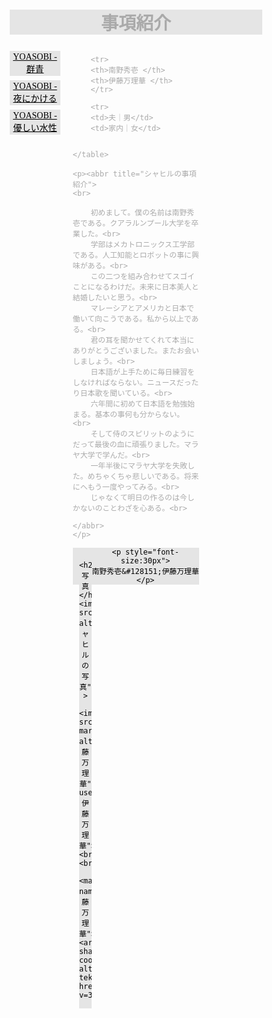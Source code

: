 <!DOCTYPE html>
<html>
<head>
<meta name="viewport" content="width=device-width, initial-scale=1.0">
<style>
* {
  box-sizing: border-box;
}
.menu {
  float:left;
  width:20%;
  text-align:center;
}
.menu a {
  background-color:#e5e5e5;
  padding:2px;
  margin-top:7px;
  display:block;
  width:100%;
  color:black;
}
.main {
  float:left;
  width:60%;
  padding:0 20px;
}
.right {
  background-color:#e5e5e5;
  float:left;
  width:10%;
  margin-left: 5%;
  margin-top:7px;
  text-align:center;
}

@media only screen and (max-width:620px) {
  /* For mobile phones: */
  .menu, .main, .right {
    width:100%;
  }
}





body{
    background-color:black;
	background-image:url('karata erika.jpg');
	background-repeat: no-repeat;
	background-attachment: fixed;
	background-size: 100% 100%;
}





h1{ 
border:6px solid gold;
text-align:center;
color:black;
background-color:lightgray;
font-size:65px;
}

table{
width:100%;
border:6px solid gold;
text-align:center;
color:black;
background-color:lightgray;
font-size:15px;
border-collapse:collapse;
}


p{
border:6px solid gold;
text-align:center;
color:black;
background-color:lightgray;
font-size:15px;
}


img{
display: block;
margin-left: auto;
margin-right: auto;
border:6px solid gold;
width:125px;
height:125px;
}


a{
border:6px solid gold;
color:black;
background-color:lightgray;
padding: 15px 25px;
text-align: center;
display: inline-block;
}






</style>
</head>
<body style="font-family:Verdana;color:#aaaaaa;">

<div style="background-color:#e5e5e5;text-align:center;">
  <h1>事項紹介</h1>
</div>

<div style="overflow:auto">
  <div class="menu">
    <a href="https://www.youtube.com/watch?v=NyUTYwZe_l4">YOASOBI - 群青</a>
    <a href="https://www.youtube.com/watch?v=j1hft9Wjq9U">YOASOBI - 夜にかける</a>
    <a href="https://www.youtube.com/watch?v=EaA6NlH80wg">YOASOBI - 優しい水性</a>
  </div>

  <div class="main">
    <table>

		<tr>
		<th>南野秀壱 </th>
		<th>伊藤万理華 </th>
		</tr>

		<tr>
		<td>夫｜男</td>
		<td>家内｜女</td> 


	</table>

    <p><abbr title="シャヒルの事項紹介">
	<br>

		初めまして。僕の名前は南野秀壱である。クアラルンプール大学を卒業した。<br>
		学部はメカトロニックス工学部である。人工知能とロボットの事に興味がある。<br>
		この二つを組み合わせてスゴイことになるわけだ。未来に日本美人と結婚したいと思う。<br>
		マレーシアとアメリカと日本で働いて向こうである。私から以上である。<br>
		君の耳を聞かせてくれて本当にありがとうございました。またお会いしましょう。<br>
		日本語が上手ために毎日練習をしなければならない。ニュースだったり日本歌を聞いている。<br>
		六年間に初めて日本語を勉強始まる。基本の事何も分からない。<br>	
		そして侍のスピリットのようにだって最後の血に頑張りました。マラヤ大学で学んだ。<br>
		一年半後にマラヤ大学を失敗した。めちゃくちゃ悲しいである。将来にへもう一度やってみる。<br>
		じゃなくて明日の作るのは今しかないのことわざを心ある。<br>
		
	</abbr>
	</p>
  </div>

  <div style="color:black;" class="right">
  
    <h2>写真</h2>
    <img src="shahir.jpg"  alt="シャヒルの写真" >

	<img src="itou marikka.gif" alt="伊藤万理華"  usemap="#伊藤万理華"><br><br>

	<map name="伊藤万理華">
	<area shape="rect" coords="0,0,125,125" alt="gambar tekan" href="https://www.youtube.com/watch?v=3HV5I2OCbjw">
	
  </div>
</div>

<div style="color:black;background-color:#e5e5e5;text-align:center;margin-top:7px;">

	<p style="font-size:30px">
	南野秀壱&#128151;伊藤万理華
	</p>

</div>

</body>
</html>
